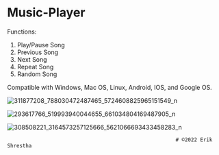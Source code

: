 # Music-Player 

Functions:
1) Play/Pause Song
2) Previous Song
3) Next Song
4) Repeat Song
5) Random Song

Compatible with Windows, Mac OS, Linux, Android, IOS, and Google OS.

![311877208_788030472487465_5724608825965151549_n](https://user-images.githubusercontent.com/108941456/196001252-cf31b8af-13d6-4dd8-a0b8-3c44e60b9a4b.png)



![293617766_519993940044655_661034804169487905_n](https://user-images.githubusercontent.com/108941456/196001383-6549916a-7fd6-452a-839e-fcdd99be2809.png)


![308508221_3164573257125666_5621066693433458283_n](https://user-images.githubusercontent.com/108941456/196001256-1ddd6882-45a2-4144-be55-5b6e2ef66ce5.png)

                                                           # ©️2022 Erik Shrestha
